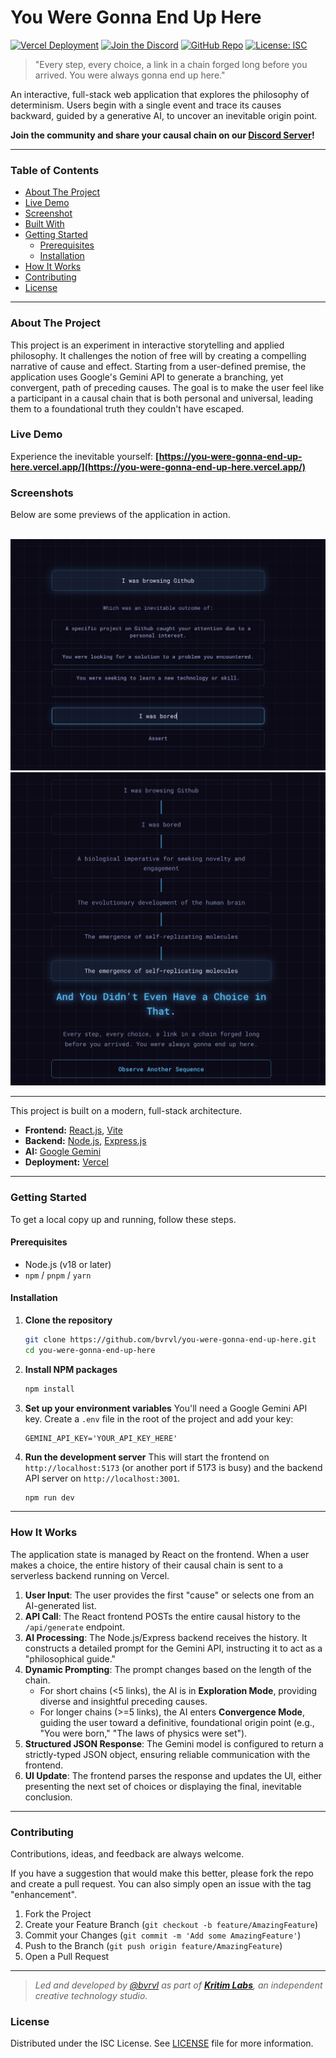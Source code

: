 # You Were Gonna End Up Here

[![Vercel Deployment](https://img.shields.io/badge/Vercel-Live_App-black?style=for-the-badge&logo=vercel)](https://you-were-gonna-end-up-here.vercel.app/)
[![Join the Discord](https://img.shields.io/badge/Discord-Join_Us-7289DA?style=for-the-badge&logo=discord&logoColor=white)](https://discord.gg/5aEuefvvAp)
[![GitHub Repo](https://img.shields.io/badge/GitHub-Repo-blue?style=for-the-badge&logo=github)](https://github.com/bvrvl/you-were-gonna-end-up-here)
[![License: ISC](https://img.shields.io/badge/License-ISC-purple?style=for-the-badge)](LICENSE)

> "Every step, every choice, a link in a chain forged long before you arrived. You were always gonna end up here."

An interactive, full-stack web application that explores the philosophy of determinism. Users begin with a single event and trace its causes backward, guided by a generative AI, to uncover an inevitable origin point.

**Join the community and share your causal chain on our [Discord Server](https://discord.gg/5aEuefvvAp)!**

---

### Table of Contents

- [About The Project](#about-the-project)
- [Live Demo](#live-demo)
- [Screenshot](#screenshot)
- [Built With](#built-with)
- [Getting Started](#getting-started)
  - [Prerequisites](#prerequisites)
  - [Installation](#installation)
- [How It Works](#how-it-works)
- [Contributing](#contributing)
- [License](#license)

---

### About The Project

This project is an experiment in interactive storytelling and applied philosophy. It challenges the notion of free will by creating a compelling narrative of cause and effect. Starting from a user-defined premise, the application uses Google's Gemini API to generate a branching, yet convergent, path of preceding causes. The goal is to make the user feel like a participant in a causal chain that is both personal and universal, leading them to a foundational truth they couldn't have escaped.

### Live Demo

Experience the inevitable yourself: **[https://you-were-gonna-end-up-here.vercel.app/](https://you-were-gonna-end-up-here.vercel.app/)**

### Screenshots

Below are some previews of the application in action.

<br />

<a href="https://github.com/bvrvl/you-were-gonna-end-up-here/blob/main/assets/screenshot1.png" target="_blank">
  <img src="./assets/screenshot1.png" alt="A screenshot showing the initial phase of the application after the user has defined a premise" width="700"/>
</a>

<br />

<a href="https://github.com/bvrvl/you-were-gonna-end-up-here/blob/main/assets/screenshot2.png" target="_blank">
  <img src="./assets/screenshot2.png" alt="A screenshot showing the end causal chain, with several nodes connected, and the user presented with the final cause" width="700"/>
</a>

---

This project is built on a modern, full-stack architecture.

-   **Frontend:** [React.js](https://reactjs.org/), [Vite](https://vitejs.dev/)
-   **Backend:** [Node.js](https://nodejs.org/), [Express.js](https://expressjs.com/)
-   **AI:** [Google Gemini](https://ai.google.dev/)
-   **Deployment:** [Vercel](https://vercel.com/)

---

### Getting Started

To get a local copy up and running, follow these steps.

#### Prerequisites

-   Node.js (v18 or later)
-   `npm` / `pnpm` / `yarn`

#### Installation

1.  **Clone the repository**
    ```sh
    git clone https://github.com/bvrvl/you-were-gonna-end-up-here.git
    cd you-were-gonna-end-up-here
    ```

2.  **Install NPM packages**
    ```sh
    npm install
    ```

3.  **Set up your environment variables**
    You'll need a Google Gemini API key. Create a `.env` file in the root of the project and add your key:
    ```.env
    GEMINI_API_KEY='YOUR_API_KEY_HERE'
    ```

4.  **Run the development server**
    This will start the frontend on `http://localhost:5173` (or another port if 5173 is busy) and the backend API server on `http://localhost:3001`.
    ```sh
    npm run dev
    ```

---

### How It Works

The application state is managed by React on the frontend. When a user makes a choice, the entire history of their causal chain is sent to a serverless backend running on Vercel.

1.  **User Input**: The user provides the first "cause" or selects one from an AI-generated list.
2.  **API Call**: The React frontend POSTs the entire causal history to the `/api/generate` endpoint.
3.  **AI Processing**: The Node.js/Express backend receives the history. It constructs a detailed prompt for the Gemini API, instructing it to act as a "philosophical guide."
4.  **Dynamic Prompting**: The prompt changes based on the length of the chain.
    -   For short chains (<5 links), the AI is in **Exploration Mode**, providing diverse and insightful preceding causes.
    -   For longer chains (>=5 links), the AI enters **Convergence Mode**, guiding the user toward a definitive, foundational origin point (e.g., "You were born," "The laws of physics were set").
5.  **Structured JSON Response**: The Gemini model is configured to return a strictly-typed JSON object, ensuring reliable communication with the frontend.
6.  **UI Update**: The frontend parses the response and updates the UI, either presenting the next set of choices or displaying the final, inevitable conclusion.

---

### Contributing

Contributions, ideas, and feedback are always welcome.

If you have a suggestion that would make this better, please fork the repo and create a pull request. You can also simply open an issue with the tag "enhancement".

1.  Fork the Project
2.  Create your Feature Branch (`git checkout -b feature/AmazingFeature`)
3.  Commit your Changes (`git commit -m 'Add some AmazingFeature'`)
4.  Push to the Branch (`git push origin feature/AmazingFeature`)
5.  Open a Pull Request

---
> *Led and developed by [@bvrvl](https://github.com/bvrvl) as part of [**Kritim Labs**](https://github.com/kritim-labs), an independent creative technology studio.*

### License

Distributed under the ISC License. See [LICENSE](LICENSE) file for more information.